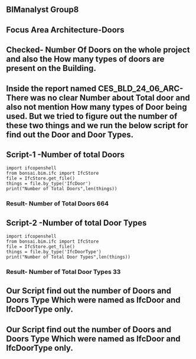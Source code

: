 ## BIManalyst Group8
## Focus Area Architecture-Doors
## Checked- Number Of Doors on the whole project and also the How many types of doors are present on the Building.

## Inside the report named CES_BLD_24_06_ARC-There was no clear Number about Total door and also not mention How many types of Door being used. But we tried to figure out the number of these two things and we run the below script for find out the Door and Door Types.
 
## Script-1 -Number of total Doors
    import ifcopenshell
    from bonsai.bim.ifc import IfcStore
    file = IfcStore.get_file()
    things = file.by_type('IfcDoor')
    print("Number of Total Doors",len(things))

### Result- Number of Total Doors 664

## Script-2 -Number of total Door Types

    import ifcopenshell
    from bonsai.bim.ifc import IfcStore
    file = IfcStore.get_file()
    things = file.by_type('IfcDoorType')
    print("Number of Total Door Types",len(things)) 

### Result- Number of Total Door Types 33

## Our Script find out the number of Doors and Doors Type Which  were named as IfcDoor and IfcDoorType only.

## Our Script find out the number of Doors and Doors Type Which  were named as IfcDoor and IfcDoorType only.